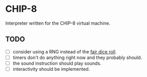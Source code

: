 # CHIP-8

Interpreter written for the CHIP-8 virtual machine.

## TODO

- [ ] consider using a RNG instead of the [fair dice roll](https://xkcd.com/221/).
- [ ] timers don't do anything right now and they probably should.
- [ ] the sound instruction should play sounds.
- [ ] interactivity should be implemented.
